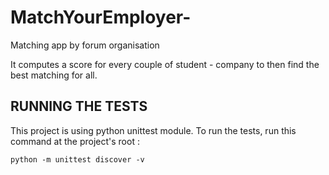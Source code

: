 # MatchYourEmployer-
Matching app by forum organisation 

It computes a score for every couple of student - company to then find the best matching for all. 

## RUNNING THE TESTS
This project is using python unittest module. To run the tests, run this command at the project's root : 
```
python -m unittest discover -v
```
